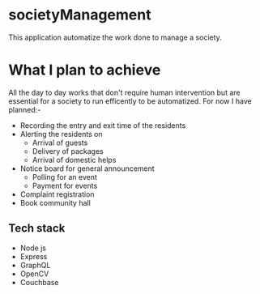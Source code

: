 # societyManagement
This application automatize the work done to manage a society.  

# What I plan to achieve
All the day to day works that don't require human intervention but are essential for a society to run efficently to be automatized.
For now I have planned:-
- Recording the entry and exit time of the residents
- Alerting the residents on
  - Arrival of guests 
  - Delivery of packages
  - Arrival of domestic helps
- Notice board for general announcement
  - Polling for an event
  - Payment for events
- Complaint registration
- Book community hall 

## Tech stack
- Node js
- Express
- GraphQL
- OpenCV
- Couchbase
